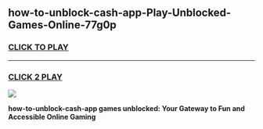 
## how-to-unblock-cash-app-Play-Unblocked-Games-Online-77g0p
<h3>
<a href="https://premium76.site?title=how-to-unblock-cash-app&ref=25A">CLICK TO PLAY</a></h3>
<hr>

<h3>
<a href="https://premium76.site?title=how-to-unblock-cash-app&ref=25A">CLICK 2 PLAY</a>
  
</h3>

<a href="https://premium76.site?title=how-to-unblock-cash-app&ref=25A"><img src="https://clearcache.store/games.png"></a>


**how-to-unblock-cash-app games unblocked: Your Gateway to Fun and Accessible Online Gaming**
